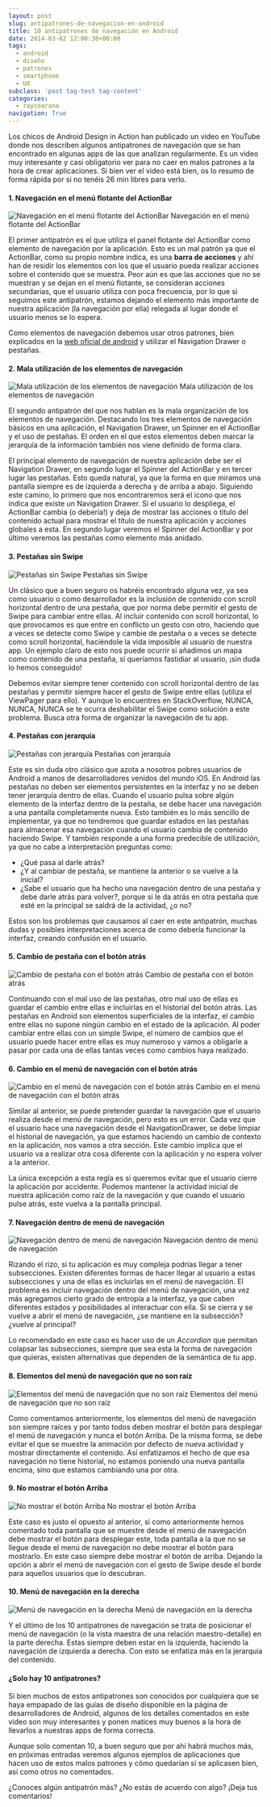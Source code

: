 ```yaml
---
layout: post
slug: antipatrones-de-navegacion-en-android
title: 10 antipatrones de navegación en Android
date: 2014-03-02 12:00:38+00:00
tags:
  - android
  - diseño
  - patrones
  - smartphone
  - UX
subclass: 'post tag-test tag-content'
categories:
  - raycoarana
navigation: True
---
```


Los chicos de Android Design in Action han publicado un video en YouTube donde nos describen algunos antipatrones de navegación que se han encontrado en algunas apps de las que analizan regularmente. Es un video muy interesante y casi obligatorio ver para no caer en malos patrones a la hora de crear aplicaciones. Si bien ver el video está bien, os lo resumo de forma rápida por si no tenéis 26 min libres para verlo.
<!--more-->

#### 1. Navegación en el menú flotante del ActionBar

![Navegación en el menú flotante del ActionBar](/assets/images/NavigationInOverflow.png) Navegación en el menú flotante del ActionBar

El primer antipatrón es el que utiliza el panel flotante del ActionBar como elemento de navegación por la aplicación. Esto es un mal patrón ya que el ActionBar, como su propio nombre indica, es una **barra de acciones** y ahí han de residir los elementos con los que el usuario pueda realizar acciones sobre el contenido que se muestra. Peor aún es que las acciones que no se muestran y se dejan en el menú flotante, se consideran acciones secundarias, que el usuario utiliza con poca frecuencia, por lo que si seguimos este antipatrón, estamos dejando el elemento más importante de nuestra aplicación (la navegación por ella) relegada al lugar donde el usuario menos se lo espera.

Como elementos de navegación debemos usar otros patrones, bien explicados en la [web oficial de android](http://developer.android.com/design) y utilizar el Navigation Drawer o pestañas.

#### 2. Mala utilización de los elementos de navegación

![Mala utilización de los elementos de navegación](/assets/images/WrongNavHierarchy.png) Mala utilización de los elementos de navegación

El segundo antipatrón del que nos hablan es la mala organización de los elementos de navegación. Destacando los tres elementos de navegación básicos en una aplicación, el Navigation Drawer, un Spinner en el ActionBar y el uso de pestañas. El orden en el que estos elementos deben marcar la jerarquía de la información también nos viene definido de forma clara. 

El principal elemento de navegación de nuestra aplicación debe ser el Navigation Drawer, en segundo lugar el Spinner del ActionBar y en tercer lugar las pestañas. Esto queda natural, ya que la forma en que miramos una pantalla siempre es de izquierda a derecha y de arriba a abajo. Siguiendo este camino, lo primero que nos encontraremos será el icono que nos indica que existe un Navigation Drawer. Si el usuario lo despliega, el ActionBar cambia (o debería!) y deja de mostrar las acciones o título del contenido actual para mostrar el título de nuestra aplicación y acciones globales a esta. En segundo lugar veremos el Spinner del ActionBar y por último veremos las pestañas como elemento más anidado.

#### 3. Pestañas sin Swipe

![Pestañas sin Swipe](/assets/images/TabsThatDontSwipe.png) Pestañas sin Swipe

Un clásico que a buen seguro os habréis encontrado alguna vez, ya sea como usuario o como desarrollador es la inclusión de contenido con scroll horizontal dentro de una pestaña, que por norma debe permitir el gesto de Swipe para cambiar entre ellas. Al incluir contenido con scroll horizontal, lo que provocamos es que entre en conflicto un gesto con otro, haciendo que a veces se detecte como Swipe y cambie de pestaña o a veces se detecte como scroll horizontal, haciéndole la vida imposible al usuario de nuestra app. Un ejemplo claro de esto nos puede ocurrir si añadimos un mapa como contenido de una pestaña, si queríamos fastidiar al usuario, ¡sin duda lo hemos conseguido!

Debemos evitar siempre tener contenido con scroll horizontal dentro de las pestañas y permitir siempre hacer el gesto de Swipe entre ellas (utiliza el ViewPager para ello). Y aunque lo encuentres en StackOverflow, NUNCA, NUNCA, NUNCA se te ocurra deshabilitar el Swipe como solución a este problema. Busca otra forma de organizar la navegación de tu app.

#### 4. Pestañas con jerarquía

![Pestañas con jerarquía](/assets/images/DeepOrPersistentTabs.png) Pestañas con jerarquía

Este es sin duda otro clásico que azota a nosotros pobres usuarios de Android a manos de desarrolladores venidos del mundo iOS. En Android las pestañas no deben ser elementos persistentes en la interfaz y no se deben tener jerarquía dentro de ellas. Cuando el usuario pulsa sobre algún elemento de la interfaz dentro de la pestaña, se debe hacer una navegación a una pantalla completamente nueva. Esto también es lo más sencillo de implementar, ya que no tendremos que guardar estados en las pestañas para almacenar esa navegación cuando el usuario cambia de contenido haciendo Swipe. Y también responde a una forma predecible de utilización, ya que no cabe a interpretación preguntas como:
	
  * ¿Qué pasa al darle atrás?	
  * ¿Y al cambiar de pestaña, se mantiene la anterior o se vuelve a la inicial?
  * ¿Sabe el usuario que ha hecho una navegación dentro de una pestaña y debe darle atrás para volver?, porque si le da atrás en otra pestaña que esté en la principal se saldrá de la actividad, ¿o no? 

Estos son los problemas que causamos al caer en este antipatrón, muchas dudas y posibles interpretaciones acerca de como debería funcionar la interfaz, creando confusión en el usuario.

#### 5. Cambio de pestaña con el botón atrás

![Cambio de pestaña con el botón atrás](/assets/images/BackTraversesTabs.png) Cambio de pestaña con el botón atrás

Continuando con el mal uso de las pestañas, otro mal uso de ellas es guardar el cambio entre ellas e incluirlas en el historial del botón atrás. Las pestañas en Android son elementos superficiales de la interfaz, el cambio entre ellas no supone ningún cambio en el estado de la aplicación. Al poder cambiar entre ellas con un simple Swipe, el número de cambios que el usuario puede hacer entre ellas es muy numeroso y vamos a obligarle a pasar por cada una de ellas tantas veces como cambios haya realizado.

#### 6. Cambio en el menú de navegación con el botón atrás

![Cambio en el menú de navegación con el botón atrás](/assets/images/BackTraversesDrawer1.png) Cambio en el menú de navegación con el botón atrás

Similar al anterior, se puede pretender guardar la navegación que el usuario realiza desde el menú de navegación, pero esto es un error. Cada vez que el usuario hace una navegación desde el NavigationDrawer, se debe limpiar el historial de navegación, ya que estamos haciendo un cambio de contexto en la aplicación, nos vamos a otra sección. Este cambio implica que el usuario va a realizar otra cosa diferente con la aplicación y no espera volver a la anterior. 

La única excepción a esta regla es si queremos evitar que el usuario cierre la aplicación por accidente. Podemos mantener la actividad inicial de nuestra aplicación como raíz de la navegación y que cuando el usuario pulse atrás, este vuelva a la pantalla principal.

#### 7. Navegación dentro de menú de navegación

![Navegación dentro de menú de navegación](/assets/images/DeepNavigationDrawers.png) Navegación dentro de menú de navegación

Rizando el rizo, si tu aplicación es muy compleja podrías llegar a tener subsecciones. Existen diferentes formas de hacer llegar al usuario a estas subsecciones y una de ellas es incluirlas en el menú de navegación. El problema es incluir navegación dentro del menú de navegación, una vez más agregamos cierto grado de entropía a la interfaz, ya que caben diferentes estados y posibilidades al interactuar con ella. Si se cierra y se vuelve a abrir el menú de navegación, ¿se mantiene en la subsección? ¿vuelve al principal?

Lo recomendado en este caso es hacer uso de un _Accordion_ que permitan colapsar las subsecciones, siempre que sea esta la forma de navegación que quieras, existen alternativas que dependen de la semántica de tu app.

#### 8. Elementos del menú de navegación que no son raíz

![Elementos del menú de navegación que no son raíz](/assets/images/BadDrawerTransitions.png) Elementos del menú de navegación que no son raíz

Como comentamos anteriormente, los elementos del menú de navegación son siempre raíces y por tanto todos deben mostrar el botón para desplegar el menú de navegación y nunca el botón Arriba. De la misma forma, se debe evitar el que se muestre la animación por defecto de nueva actividad y mostrar directamente el contenido. Así enfatizamos el hecho de que esa navegación no tiene historial, no estamos poniendo una nueva pantalla encima, sino que estamos cambiando una por otra.

#### 9. No mostrar el botón Arriba

![No mostrar el botón Arriba](/assets/images/NeverShowingUpCaret.png) No mostrar el botón Arriba

Este caso es justo el opuesto al anterior, si como anteriormente hemos comentado toda pantalla que se muestre desde el menú de navegación debe mostrar el botón para desplegar este, toda pantalla a la que no se llegue desde el menú de navegación no debe mostrar el botón para mostrarlo. En este caso siempre debe mostrar el botón de arriba. Dejando la opción a abrir el menú de navegación con el gesto de Swipe desde el borde para aquellos usuarios que lo descubran.

#### 10. Menú de navegación en la derecha

![Menú de navegación en la derecha](/assets/images/RightSideNavigation.png) Menú de navegación en la derecha

Y el último de los 10 antipatrones de navegación se trata de posicionar el menú de navegación (o la vista maestra de una relación maestro-detalle) en la parte derecha. Estas siempre deben estar en la izquierda, haciendo la navegación de izquierda a derecha. Con esto se enfatiza más en la jerarquía del contenido.

#### ¿Solo hay 10 antipatrones?

Si bien muchos de estos antipatrones son conocidos por cualquiera que se haya empapado de las guías de diseño disponible en la página de desarrolladores de Android, algunos de los detalles comentados en este video son muy interesantes y ponen matices muy buenos a la hora de llevarlos a nuestras apps de forma correcta.

Aunque solo comentan 10, a buen seguro que por ahí habrá muchos más, en próximas entradas veremos algunos ejemplos de aplicaciones que hacen uso de estos malos patrones y cómo quedarían si se aplicasen bien, así como otros no comentados.

¿Conoces algún antipatrón más? ¿No estás de acuerdo con algo? ¡Deja tus comentarios!
